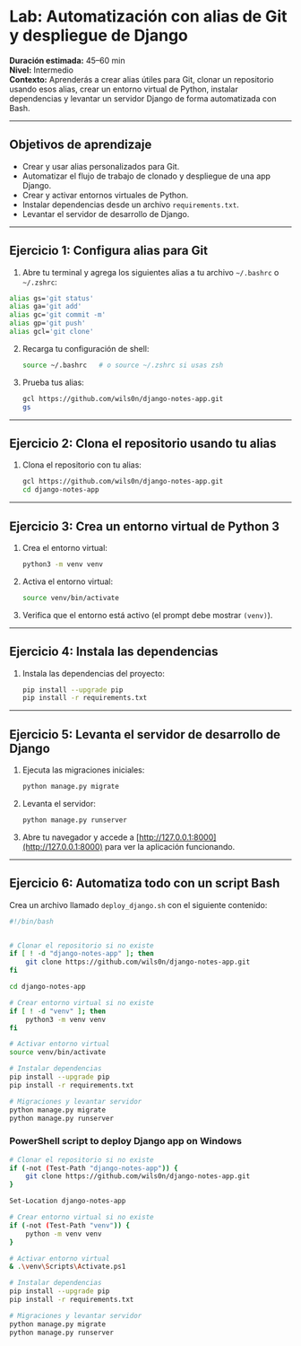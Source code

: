 # Lab: Automatización con alias de Git y despliegue de Django

**Duración estimada:** 45–60 min  
**Nivel:** Intermedio  
**Contexto:** Aprenderás a crear alias útiles para Git, clonar un repositorio usando esos alias, crear un entorno virtual de Python, instalar dependencias y levantar un servidor Django de forma automatizada con Bash.

---

## Objetivos de aprendizaje

- Crear y usar alias personalizados para Git.
- Automatizar el flujo de trabajo de clonado y despliegue de una app Django.
- Crear y activar entornos virtuales de Python.
- Instalar dependencias desde un archivo `requirements.txt`.
- Levantar el servidor de desarrollo de Django.

---

## Ejercicio 1: Configura alias para Git

1. Abre tu terminal y agrega los siguientes alias a tu archivo `~/.bashrc` o `~/.zshrc`:

```bash
alias gs='git status'
alias ga='git add'
alias gc='git commit -m'
alias gp='git push'
alias gcl='git clone'
```

2. Recarga tu configuración de shell:

   ```bash
   source ~/.bashrc   # o source ~/.zshrc si usas zsh
   ```

3. Prueba tus alias:

   ```bash
   gcl https://github.com/wils0n/django-notes-app.git
   gs
   ```

---

## Ejercicio 2: Clona el repositorio usando tu alias

1. Clona el repositorio con tu alias:

   ```bash
   gcl https://github.com/wils0n/django-notes-app.git
   cd django-notes-app
   ```

---

## Ejercicio 3: Crea un entorno virtual de Python 3

1. Crea el entorno virtual:

   ```bash
   python3 -m venv venv
   ```

2. Activa el entorno virtual:

   ```bash
   source venv/bin/activate
   ```

3. Verifica que el entorno está activo (el prompt debe mostrar `(venv)`).

---

## Ejercicio 4: Instala las dependencias

1. Instala las dependencias del proyecto:

   ```bash
   pip install --upgrade pip
   pip install -r requirements.txt
   ```

---

## Ejercicio 5: Levanta el servidor de desarrollo de Django

1. Ejecuta las migraciones iniciales:

   ```bash
   python manage.py migrate
   ```

2. Levanta el servidor:

   ```bash
   python manage.py runserver
   ```

3. Abre tu navegador y accede a [http://127.0.0.1:8000](http://127.0.0.1:8000) para ver la aplicación funcionando.

---

## Ejercicio 6: Automatiza todo con un script Bash

Crea un archivo llamado `deploy_django.sh` con el siguiente contenido:

```bash
#!/bin/bash


# Clonar el repositorio si no existe
if [ ! -d "django-notes-app" ]; then
    git clone https://github.com/wils0n/django-notes-app.git
fi

cd django-notes-app

# Crear entorno virtual si no existe
if [ ! -d "venv" ]; then
    python3 -m venv venv
fi

# Activar entorno virtual
source venv/bin/activate

# Instalar dependencias
pip install --upgrade pip
pip install -r requirements.txt

# Migraciones y levantar servidor
python manage.py migrate
python manage.py runserver
```

### PowerShell script to deploy Django app on Windows

```bash
# Clonar el repositorio si no existe
if (-not (Test-Path "django-notes-app")) {
    git clone https://github.com/wils0n/django-notes-app.git
}

Set-Location django-notes-app

# Crear entorno virtual si no existe
if (-not (Test-Path "venv")) {
    python -m venv venv
}

# Activar entorno virtual
& .\venv\Scripts\Activate.ps1

# Instalar dependencias
pip install --upgrade pip
pip install -r requirements.txt

# Migraciones y levantar servidor
python manage.py migrate
python manage.py runserver
```
